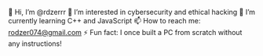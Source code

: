 👋 Hi, I’m @rdzerrr
👀 I’m interested in cybersecurity and ethical hacking
🌱 I’m currently learning C++ and JavaScript
📫 How to reach me: rodzer074@gmail.com
⚡ Fun fact: I once built a PC from scratch without any instructions!

<!---
rdzerrr/rdzerrr is a ✨ special ✨ repository because its `README.md` (this file) appears on your GitHub profile.
You can click the Preview link to take a look at your changes.
--->
